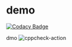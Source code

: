 # demo

[![Codacy Badge](https://api.codacy.com/project/badge/Grade/7b4b80aa0d114c109ae2e88afa25c3a1)](https://app.codacy.com/manual/saimadhans/demo?utm_source=github.com&utm_medium=referral&utm_content=saimadhans/demo&utm_campaign=Badge_Grade_Dashboard)

dmo
![cppcheck-action](https://github.com/saimadhans/demo/workflows/cppcheck-action/badge.svg)

